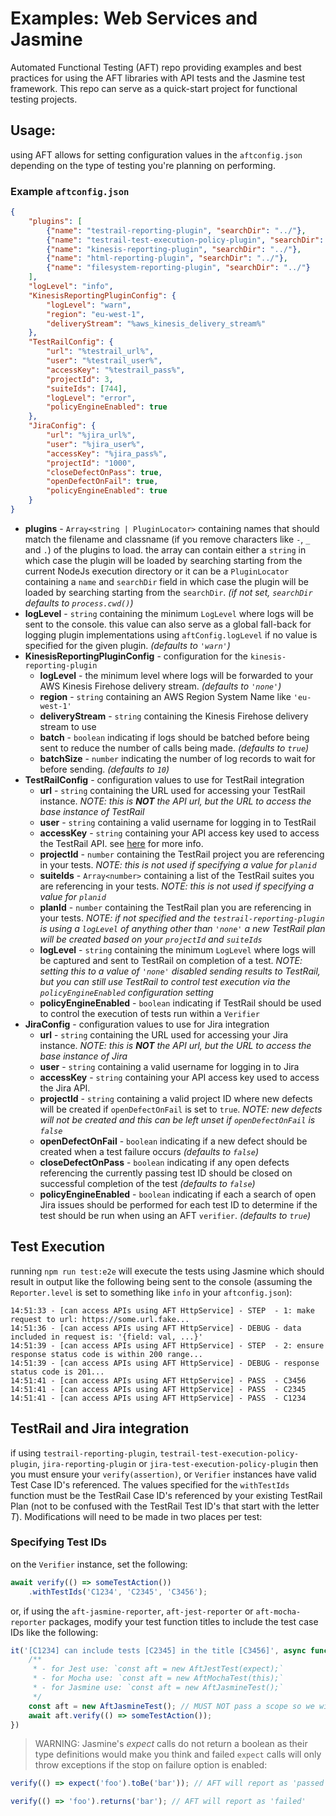 # Examples: Web Services and Jasmine
Automated Functional Testing (AFT) repo providing examples and best practices for using the AFT libraries with API tests and the Jasmine test framework. This repo can serve as a quick-start project for functional testing projects.

## Usage:
using AFT allows for setting configuration values in the `aftconfig.json` depending on the type of testing you're planning on performing.

### Example `aftconfig.json`

```json
{
    "plugins": [
        {"name": "testrail-reporting-plugin", "searchDir": "../"},
        {"name": "testrail-test-execution-policy-plugin", "searchDir": "../"},
        {"name": "kinesis-reporting-plugin", "searchDir": "../"},
        {"name": "html-reporting-plugin", "searchDir": "../"},
        {"name": "filesystem-reporting-plugin", "searchDir": "../"}
    ],
    "logLevel": "info",
    "KinesisReportingPluginConfig": {
        "logLevel": "warn",
        "region": "eu-west-1",
        "deliveryStream": "%aws_kinesis_delivery_stream%"
    },
    "TestRailConfig": {
        "url": "%testrail_url%",
        "user": "%testrail_user%",
        "accessKey": "%testrail_pass%",
        "projectId": 3,
        "suiteIds": [744],
        "logLevel": "error",
        "policyEngineEnabled": true
    },
    "JiraConfig": {
        "url": "%jira_url%",
        "user": "%jira_user%",
        "accessKey": "%jira_pass%",
        "projectId": "1000",
        "closeDefectOnPass": true,
        "openDefectOnFail": true,
        "policyEngineEnabled": true
    }
}
```
- **plugins** - `Array<string | PluginLocator>` containing names that should match the filename and classname (if you remove characters like `-`, `_` and `.`) of the plugins to load. the array can contain either a `string` in which case the plugin will be loaded by searching starting from the current NodeJs execution directory or it can be a `PluginLocator` containing a `name` and `searchDir` field in which case the plugin will be loaded by searching starting from the `searchDir`. _(if not set, `searchDir` defaults to `process.cwd()`)_
- **logLevel** - `string` containing the minimum `LogLevel` where logs will be sent to the console. this value can also serve as a global fall-back for logging plugin implementations using `aftConfig.logLevel` if no value is specified for the given plugin. _(defaults to `'warn'`)_
- **KinesisReportingPluginConfig** - configuration for the `kinesis-reporting-plugin`
  - **logLevel** - the minimum level where logs will be forwarded to your AWS Kinesis Firehose delivery stream. _(defaults to `'none'`)_
  - **region** - `string` containing an AWS Region System Name like `'eu-west-1'`
  - **deliveryStream** - `string` containing the Kinesis Firehose delivery stream to use
  - **batch** - `boolean` indicating if logs should be batched before being sent to reduce the number of calls being made. _(defaults to `true`)_
  - **batchSize** - `number` indicating the number of log records to wait for before sending. _(defaults to `10`)_
- **TestRailConfig** - configuration values to use for TestRail integration
  - **url** - `string` containing the URL used for accessing your TestRail instance. _NOTE: this is **NOT** the API url, but the URL to access the base instance of TestRail_
  - **user** - `string` containing a valid username for logging in to TestRail
  - **accessKey** - `string` containing your API access key used to access the TestRail API. see [here](https://www.gurock.com/testrail/docs/api/getting-started/accessing) for more info.
  - **projectId** - `number` containing the TestRail project you are referencing in your tests. _NOTE: this is not used if specifying a value for `planid`_
  - **suiteIds** - `Array<number>` containing a list of the TestRail suites you are referencing in your tests. _NOTE: this is not used if specifying a value for `planid`_
  - **planId** - `number` containing the TestRail plan you are referencing in your tests. _NOTE: if not specified and the `testrail-reporting-plugin` is using a `logLevel` of anything other than `'none'` a new TestRail plan will be created based on your `projectId` and `suiteIds`_
  - **logLevel** - `string` containing the minimum `LogLevel` where logs will be captured and sent to TestRail on completion of a test. _NOTE: setting this to a value of `'none'` disabled sending results to TestRail, but you can still use TestRail to control test execution via the `policyEngineEnabled` configuration setting_
  - **policyEngineEnabled** - `boolean` indicating if TestRail should be used to control the execution of tests run within a `Verifier`
- **JiraConfig** - configuration values to use for Jira integration
  - **url** - `string` containing the URL used for accessing your Jira instance. _NOTE: this is **NOT** the API url, but the URL to access the base instance of Jira_
  - **user** - `string` containing a valid username for logging in to Jira
  - **accessKey** - `string` containing your API access key used to access the Jira API.
  - **projectId** - `string` containing a valid project ID where new defects will be created if `openDefectOnFail` is set to `true`. _NOTE: new defects will not be created and this can be left unset if `openDefectOnFail` is `false`_
  - **openDefectOnFail** - `boolean` indicating if a new defect should be created when a test failure occurs _(defaults to `false`)_
  - **closeDefectOnPass** - `boolean` indicating if any open defects referencing the currently passing test ID should be closed on successful completion of the test _(defaults to `false`)_
  - **policyEngineEnabled** - `boolean` indicating if each a search of open Jira issues should be performed for each test ID to determine if the test should be run when using an AFT `verifier`. _(defaults to `true`)_

## Test Execution
running `npm run test:e2e` will execute the tests using Jasmine which should result in output like the following being sent to the console (assuming the `Reporter.level` is set to something like `info` in your `aftconfig.json`):
```
14:51:33 - [can access APIs using AFT HttpService] - STEP  - 1: make request to url: https://some.url.fake...
14:51:36 - [can access APIs using AFT HttpService] - DEBUG - data included in request is: '{field: val, ...}'
14:51:39 - [can access APIs using AFT HttpService] - STEP  - 2: ensure response status code is within 200 range...
14:51:39 - [can access APIs using AFT HttpService] - DEBUG - response status code is 201...
14:51:41 - [can access APIs using AFT HttpService] - PASS  - C3456
14:51:41 - [can access APIs using AFT HttpService] - PASS  - C2345
14:51:41 - [can access APIs using AFT HttpService] - PASS  - C1234
```

## TestRail and Jira integration
if using `testrail-reporting-plugin`, `testrail-test-execution-policy-plugin`, `jira-reporting-plugin` or `jira-test-execution-policy-plugin` then you must ensure your `verify(assertion)`, or `Verifier` instances have valid Test Case ID's referenced. The values specified for the `withTestIds` function must be the TestRail Case ID's referenced by your existing TestRail Plan (not to be confused with the TestRail Test ID's that start with the letter _T_). Modifications will need to be made in two places per test:

### Specifying Test IDs
on the `Verifier` instance, set the following:
```typescript
await verify(() => someTestAction())
    .withTestIds('C1234', 'C2345', 'C3456');
```
or, if using the `aft-jasmine-reporter`, `aft-jest-reporter` or `aft-mocha-reporter` packages, modify your test function titles to include the test case IDs like the following:
```typescript
it('[C1234] can include tests [C2345] in the title [C3456]', async function() {
    /**
     * - for Jest use: `const aft = new AftJestTest(expect);`
     * - for Mocha use: `const aft = new AftMochaTest(this);`
     * - for Jasmine use: `const aft = new AftJasmineTest();`
     */
    const aft = new AftJasmineTest(); // MUST NOT pass a scope so we will use the scope set in cache by the aft-jasmine-reporter
    await aft.verify(() => someTestAction());
})
```

> WARNING: Jasmine's _expect_ calls do not return a boolean as their type definitions would make you think and failed `expect` calls will only throw exceptions if the stop on failure option is enabled: 
```typescript
verify(() => expect('foo').toBe('bar')); // AFT will report as 'passed'

verify(() => 'foo').returns('bar'); // AFT will report as 'failed'
```